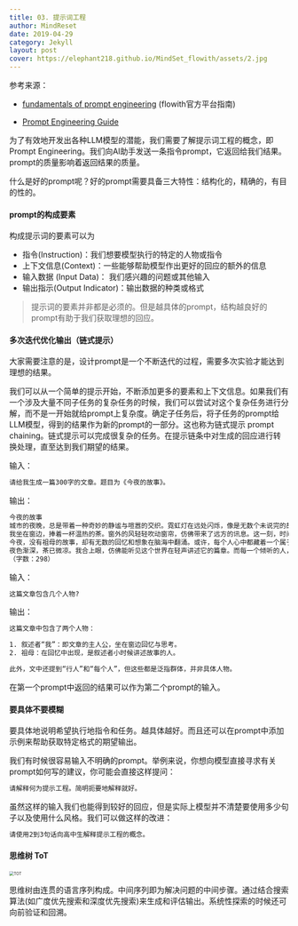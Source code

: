```yaml
---
title: 03. 提示词工程
author: MindReset
date: 2019-04-29
category: Jekyll
layout: post
cover: https://elephant218.github.io/MindSet_flowith/assets/2.jpg
---
```


参考来源：

- [fundamentals of prompt engineering][1] (flowith官方平台指南)

- [Prompt Engineering Guide][2]



为了有效地开发出各种LLM模型的潜能，我们需要了解提示词工程的概念，即Prompt Engineering。我们向AI助手发送一条指令prompt，它返回给我们结果。prompt的质量影响着返回结果的质量。

什么是好的prompt呢？好的prompt需要具备三大特性：结构化的，精确的，有目的性的。



#### prompt的构成要素

构成提示词的要素可以为

- 指令(Instruction)：我们想要模型执行的特定的人物或指令
- 上下文信息(Context)：一些能够帮助模型作出更好的回应的额外的信息
- 输入数据 (Input Data)： 我们感兴趣的问题或其他输入
- 输出指示(Output Indicator)：输出数据的种类或格式

> 提示词的要素并非都是必须的。但是越具体的prompt，结构越良好的prompt有助于我们获取理想的回应。



#### 多次迭代优化输出（链式提示）

大家需要注意的是，设计prompt是一个不断迭代的过程，需要多次实验才能达到理想的结果。

我们可以从一个简单的提示开始，不断添加更多的要素和上下文信息。如果我们有一个涉及大量不同子任务的复杂任务的时候，我们可以尝试对这个复杂任务进行分解，而不是一开始就给prompt上复杂度。确定子任务后，将子任务的prompt给LLM模型，得到的结果作为新的prompt的一部分。这也称为链式提示 prompt chaining。链式提示可以完成很复杂的任务。在提示链条中对生成的回应进行转换处理，直至达到我们期望的结果。

输入：

```cmd
请给我生成一篇300字的文章。题目为《今夜的故事》。
```
输出：
```cmd
今夜的故事
城市的夜晚，总是带着一种奇妙的静谧与喧嚣的交织。霓虹灯在远处闪烁，像是无数个未说完的故事，在黑暗中悄悄低语。街道上行人渐稀，只有偶尔驶过的车辆，划破这片宁静，留下一串转瞬即逝的光痕。
我坐在窗边，捧着一杯温热的茶。窗外的风轻轻吹动窗帘，仿佛带来了远方的讯息。这一刻，时间似乎变得缓慢，思绪也随之飘远。我想起小时候，祖母总是在这样的夜晚，为我讲述那些古老而迷人的传说。她的声音柔和而坚定，每一个故事都像是一颗种子，悄悄埋进我心灵的土壤。
今夜，没有祖母的故事，却有无数的回忆和想象在脑海中翻涌。或许，每个人心中都藏着一个属于自己的“今夜的故事”——或许是未完成的梦想，或许是深埋心底的思念，又或许只是对平凡生活的一丝感慨。
夜色渐深，茶已微凉。我合上眼，仿佛能听见这个世界在轻声讲述它的篇章。而每一个倾听的人，也都是这故事的一部分。今夜的故事，未完待续，正如生活本身，永远充满未知与希望。
（字数：298）
```
输入：
```cmd
这篇文章包含几个人物?
```
输出：
```cmd
这篇文章中包含了两个人物：

1. 叙述者“我”：即文章的主人公，坐在窗边回忆与思考。  
2. 祖母：在回忆中出现，是叙述者小时候讲述故事的人。  

此外，文中还提到“行人”和“每个人”，但这些都是泛指群体，并非具体人物。
```

在第一个prompt中返回的结果可以作为第二个prompt的输入。



#### 要具体不要模糊

要具体地说明希望执行地指令和任务。越具体越好。而且还可以在prompt中添加示例来帮助获取特定格式的期望输出。

我们有时候很容易输入不明确的prompt。举例来说，你想向模型直接寻求有关prompt如何写的建议，你可能会直接这样提问：

```cmd
请解释何为提示工程。简明扼要地解释就好。
```

虽然这样的输入我们也能得到较好的回应，但是实际上模型并不清楚要使用多少句子以及使用什么风格。我们可以做这样的改进：

```cmd
请使用2到3句话向高中生解释提示工程的概念。
```



#### 思维树 ToT

<img src="assets/imageurl=%2F_next%2Fstatic%2Fmedia%2FTOT.3b13bc5e.png" alt="TOT" style="zoom:50%;" />

思维树由连贯的语言序列构成。中间序列即为解决问题的中间步骤。通过结合搜索算法(如广度优先搜索和深度优先搜索)来生成和评估输出。系统性探索的时候还可向前验证和回溯。



[1]:https://doc.flowith.io/flow-mode-general-mode/fundamentals-of-prompt-engineering
[2]:https://www.promptingguide.ai/introduction
[3]: https://openai.com/index/introducing-deep-research/

[4]: https://flowith.io/conv/586a5ab9-5571-4126-bab3-3e5fbdba672f?U2FsdGVkX1+lNZSa0wJmP7n77P/+HAQBORz/2vraigFf/v6fEpWOKMritPD0IdAJHsyC9z2YFxV0IOyvFbCrMQ==
[5]: https://zh.wikipedia.org/wiki/%E6%8F%90%E7%A4%BA%E5%B7%A5%E7%A8%8B






